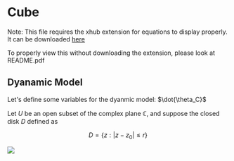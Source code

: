 # Cube

Note: This file requires the xhub extension for equations to display properly. It can be downloaded [here](https://chrome.google.com/webstore/detail/xhub/anidddebgkllnnnnjfkmjcaallemhjee/related)

To properly view this without downloading the extension, please look at README.pdf


## Dyanamic Model

Let's define some variables for the dyanmic model:
$`\dot{\theta_C}`$

Let $`U`$ be an open subset of the complex plane $`\mathbb{C}`$, and suppose the closed
disk $`D`$ defined as

```math
D = \bigl\{z:|z-z_{0}|\leq r\bigr\}
```

![](https://user-images.githubusercontent.com/12192597/153250879-62fa5c30-0c06-440b-86e0-3e3f9f71bfc6.jpg)

